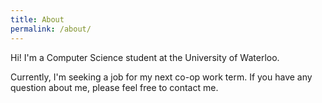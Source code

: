 ```yaml
---
title: About
permalink: /about/
---
```


Hi! I'm a Computer Science student at the University of Waterloo. 

Currently, I'm seeking a job for my next co-op work term. If you have any question about me, please feel free to contact me.
